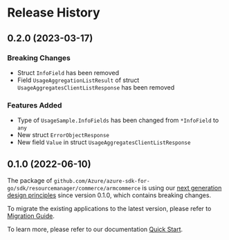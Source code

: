 # Release History

## 0.2.0 (2023-03-17)
### Breaking Changes

- Struct `InfoField` has been removed
- Field `UsageAggregationListResult` of struct `UsageAggregatesClientListResponse` has been removed

### Features Added

- Type of `UsageSample.InfoFields` has been changed from `*InfoField` to `any`
- New struct `ErrorObjectResponse`
- New field `Value` in struct `UsageAggregatesClientListResponse`


## 0.1.0 (2022-06-10)

The package of `github.com/Azure/azure-sdk-for-go/sdk/resourcemanager/commerce/armcommerce` is using our [next generation design principles](https://azure.github.io/azure-sdk/general_introduction.html) since version 0.1.0, which contains breaking changes.

To migrate the existing applications to the latest version, please refer to [Migration Guide](https://aka.ms/azsdk/go/mgmt/migration).

To learn more, please refer to our documentation [Quick Start](https://aka.ms/azsdk/go/mgmt).